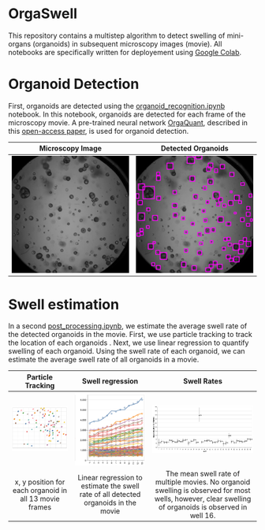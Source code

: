 # OrgaSwell
This repository contains a multistep algorithm to detect swelling of mini-organs (organoids) in subsequent microscopy images (movie). All notebooks are specifically written for deployement using [Google Colab](https://colab.research.google.com).

# Organoid Detection
First, organoids are detected using the [organoid_recognition.ipynb](./organoid_recognition.ipynb) notebook. In this notebook, organoids are detected for each frame of the microscopy movie. A pre-trained neural network [OrgaQuant](https://github.com/TKassis/OrgaQuant), described in this [open-access paper](https://www.nature.com/articles/s41598-019-48874-y), is used for organoid detection.

Microscopy Image | Detected Organoids 
:-:|:-:
<img src="examples/organoids.jpg" heigth="250" width="250"/> | <img src="examples/detected_organoids.png" heigth="250" width="250"/>

# Swell estimation
In a second [post_processing.ipynb](./post_processing.ipynb), we estimate the average swell rate of the detected organoids in the movie. First, we use particle tracking to track the location of each organoids . Next, we use linear regression to quantify swelling of each organoid. Using the swell rate of each organoid, we can estimate the average swell rate of all organoids in a movie.

Particle Tracking | Swell regression | Swell Rates
:-:|:-:|:-:
<img src="examples/particle_tracking.png" heigth="250"/> | <img src="examples/size_regression.png" heigth="250" width="250"/> | <img src="examples/mean_swell_rate.png" heigth="250"/>
x, y position for each organoid in all 13 movie frames | Linear regression to estimate the swell rate of all detected organoids in the movie | The mean swell rate of multiple movies. No organoid swelling is observed for most wells, however, clear swelling of organoids is observed in well 16.
